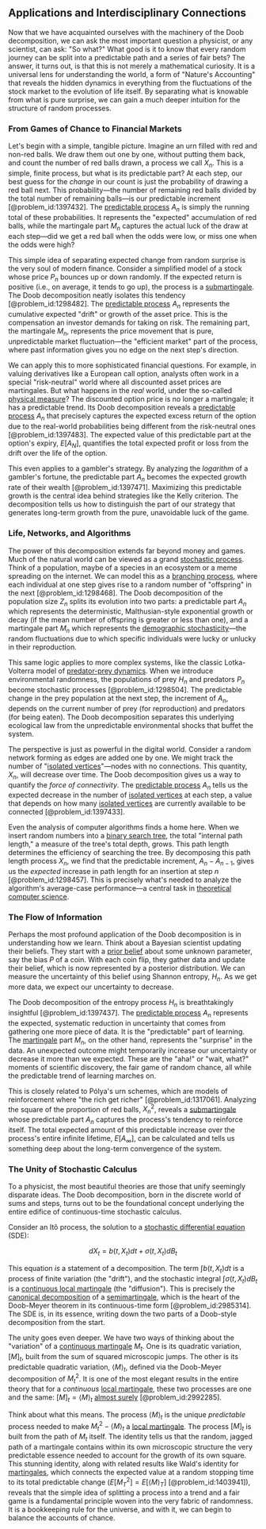 ## Applications and Interdisciplinary Connections

Now that we have acquainted ourselves with the machinery of the Doob decomposition, we can ask the most important question a physicist, or any scientist, can ask: "So what?" What good is it to know that every random journey can be split into a predictable path and a series of fair bets? The answer, it turns out, is that this is not merely a mathematical curiosity. It is a universal lens for understanding the world, a form of "Nature's Accounting" that reveals the hidden dynamics in everything from the fluctuations of the stock market to the evolution of life itself. By separating what is knowable from what is pure surprise, we can gain a much deeper intuition for the structure of random processes.

### From Games of Chance to Financial Markets

Let's begin with a simple, tangible picture. Imagine an urn filled with red and non-red balls. We draw them out one by one, without putting them back, and count the number of red balls drawn, a process we call $X_n$. This is a simple, finite process, but what is its predictable part? At each step, our best guess for the *change* in our count is just the probability of drawing a red ball next. This probability—the number of remaining red balls divided by the total number of remaining balls—is our predictable increment [@problem_id:1397432]. The [predictable process](@article_id:273766) $A_n$ is simply the running total of these probabilities. It represents the "expected" accumulation of red balls, while the martingale part $M_n$ captures the actual luck of the draw at each step—did we get a red ball when the odds were low, or miss one when the odds were high?

This simple idea of separating expected change from random surprise is the very soul of modern finance. Consider a simplified model of a stock whose price $P_n$ bounces up or down randomly. If the expected return is positive (i.e., on average, it tends to go up), the process is a [submartingale](@article_id:263484). The Doob decomposition neatly isolates this tendency [@problem_id:1298482]. The [predictable process](@article_id:273766) $A_n$ represents the cumulative expected "drift" or growth of the asset price. This is the compensation an investor demands for taking on risk. The remaining part, the martingale $M_n$, represents the price movement that is pure, unpredictable market fluctuation—the "efficient market" part of the process, where past information gives you no edge on the next step's direction.

We can apply this to more sophisticated financial questions. For example, in valuing derivatives like a European call option, analysts often work in a special "risk-neutral" world where all discounted asset prices are martingales. But what happens in the *real* world, under the so-called [physical measure](@article_id:263566)? The discounted option price is no longer a martingale; it has a predictable trend. Its Doob decomposition reveals a [predictable process](@article_id:273766) $A_n$ that precisely captures the expected excess return of the option due to the real-world probabilities being different from the risk-neutral ones [@problem_id:1397483]. The expected value of this predictable part at the option's expiry, $E[A_N]$, quantifies the total expected profit or loss from the drift over the life of the option.

This even applies to a gambler's strategy. By analyzing the *logarithm* of a gambler's fortune, the predictable part $A_n$ becomes the expected growth rate of their wealth [@problem_id:1397471]. Maximizing this predictable growth is the central idea behind strategies like the Kelly criterion. The decomposition tells us how to distinguish the part of our strategy that generates long-term growth from the pure, unavoidable luck of the game.

### Life, Networks, and Algorithms

The power of this decomposition extends far beyond money and games. Much of the natural world can be viewed as a grand [stochastic process](@article_id:159008). Think of a population, maybe of a species in an ecosystem or a meme spreading on the internet. We can model this as a [branching process](@article_id:150257), where each individual at one step gives rise to a random number of "offspring" in the next [@problem_id:1298468]. The Doob decomposition of the population size $Z_n$ splits its evolution into two parts: a predictable part $A_n$ which represents the deterministic, Malthusian-style exponential growth or decay (if the mean number of offspring is greater or less than one), and a martingale part $M_n$ which represents the [demographic stochasticity](@article_id:146042)—the random fluctuations due to which specific individuals were lucky or unlucky in their reproduction.

This same logic applies to more complex systems, like the classic Lotka-Volterra model of [predator-prey dynamics](@article_id:275947). When we introduce environmental randomness, the populations of prey $H_n$ and predators $P_n$ become stochastic processes [@problem_id:1298504]. The predictable change in the prey population at the next step, the increment of $A_n$, depends on the current number of prey (for reproduction) and predators (for being eaten). The Doob decomposition separates this underlying ecological law from the unpredictable environmental shocks that buffet the system.

The perspective is just as powerful in the digital world. Consider a random network forming as edges are added one by one. We might track the number of "[isolated vertices](@article_id:269501)"—nodes with no connections. This quantity, $X_n$, will decrease over time. The Doob decomposition gives us a way to quantify the *force of connectivity*. The [predictable process](@article_id:273766) $A_n$ tells us the expected decrease in the number of [isolated vertices](@article_id:269501) at each step, a value that depends on how many [isolated vertices](@article_id:269501) are currently available to be connected [@problem_id:1397433].

Even the analysis of computer algorithms finds a home here. When we insert random numbers into a [binary search tree](@article_id:270399), the total "internal path length," a measure of the tree's total depth, grows. This path length determines the efficiency of searching the tree. By decomposing this path length process $X_n$, we find that the predictable increment, $A_n - A_{n-1}$, gives us the *expected* increase in path length for an insertion at step $n$ [@problem_id:1298457]. This is precisely what's needed to analyze the algorithm's average-case performance—a central task in [theoretical computer science](@article_id:262639).

### The Flow of Information

Perhaps the most profound application of the Doob decomposition is in understanding how we learn. Think about a Bayesian scientist updating their beliefs. They start with a [prior belief](@article_id:264071) about some unknown parameter, say the bias $P$ of a coin. With each coin flip, they gather data and update their belief, which is now represented by a posterior distribution. We can measure the uncertainty of this belief using Shannon entropy, $H_n$. As we get more data, we expect our uncertainty to decrease.

The Doob decomposition of the entropy process $H_n$ is breathtakingly insightful [@problem_id:1397437]. The [predictable process](@article_id:273766) $A_n$ represents the expected, systematic reduction in uncertainty that comes from gathering one more piece of data. It is the "predictable" part of learning. The [martingale](@article_id:145542) part $M_n$, on the other hand, represents the "surprise" in the data. An unexpected outcome might temporarily increase our uncertainty or decrease it more than we expected. These are the "aha!" or "wait, what?" moments of scientific discovery, the fair game of random chance, all while the predictable trend of learning marches on.

This is closely related to Pólya's urn schemes, which are models of reinforcement where "the rich get richer" [@problem_id:1317061]. Analyzing the square of the proportion of red balls, $X_n^2$, reveals a [submartingale](@article_id:263484) whose predictable part $A_n$ captures the process's tendency to reinforce itself. The total expected amount of this predictable increase over the process's entire infinite lifetime, $E[A_\infty]$, can be calculated and tells us something deep about the long-term convergence of the system.

### The Unity of Stochastic Calculus

To a physicist, the most beautiful theories are those that unify seemingly disparate ideas. The Doob decomposition, born in the discrete world of sums and steps, turns out to be the foundational concept underlying the entire edifice of continuous-time stochastic calculus.

Consider an Itô process, the solution to a [stochastic differential equation](@article_id:139885) (SDE):

$$dX_t = b(t,X_t)dt + \sigma(t,X_t)dB_t$$

This equation *is* a statement of a decomposition. The term $\int b(t,X_t)dt$ is a process of finite variation (the "drift"), and the stochastic integral $\int \sigma(t,X_t)dB_t$ is a [continuous local martingale](@article_id:188427) (the "diffusion"). This is precisely the [canonical decomposition](@article_id:633622) of a [semimartingale](@article_id:187944), which is the heart of the Doob-Meyer theorem in its continuous-time form [@problem_id:2985314]. The SDE is, in its essence, writing down the two parts of a Doob-style decomposition from the start.

The unity goes even deeper. We have two ways of thinking about the "variation" of a [continuous martingale](@article_id:184972) $M_t$. One is its quadratic variation, $[M]_t$, built from the sum of squared microscopic jumps. The other is its predictable quadratic variation, $\langle M \rangle_t$, defined via the Doob-Meyer decomposition of $M_t^2$. It is one of the most elegant results in the entire theory that for a *continuous* [local martingale](@article_id:203239), these two processes are one and the same: $[M]_t = \langle M \rangle_t$ [almost surely](@article_id:262024) [@problem_id:2992285].

Think about what this means. The process $\langle M \rangle_t$ is the unique *predictable* process needed to make $M_t^2 - \langle M \rangle_t$ a [local martingale](@article_id:203239). The process $[M]_t$ is built from the path of $M_t$ itself. The identity tells us that the random, jagged path of a martingale contains within its own microscopic structure the very predictable essence needed to account for the growth of its own square. This stunning identity, along with related results like Wald's identity for [martingales](@article_id:267285), which connects the expected value at a random stopping time to its total predictable change ($E[M_T^2] = E[\langle M \rangle_T]$ [@problem_id:1403941]), reveals that the simple idea of splitting a process into a trend and a fair game is a fundamental principle woven into the very fabric of randomness. It is a bookkeeping rule for the universe, and with it, we can begin to balance the accounts of chance.